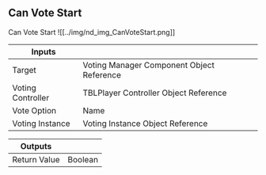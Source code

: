 ## Can Vote Start
Can Vote Start
![[../img/nd_img_CanVoteStart.png]]

|Inputs||
|--|--|
| Target | Voting Manager Component Object Reference |
| Voting Controller | TBLPlayer Controller Object Reference |
| Vote Option | Name |
| Voting Instance | Voting Instance Object Reference |

|Outputs||
|--|--|
| Return Value | Boolean |

